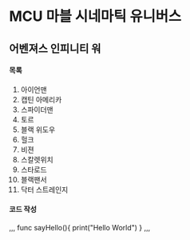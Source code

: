 # MCU 마블 시네마틱 유니버스

## 어벤져스 인피니티 워

#### 목록

1. 아이언맨
1. 캡틴 아메리카
1. 스파이더맨
1. 토르
1. 블랙 위도우
1. 헐크
1. 비젼
1. 스칼렛위치
1. 스타로드
1. 블랙팬서
1. 닥터 스트레인지

#### 코드 작성
,,,
func sayHello(){
print("Hello World")
}
,,,

